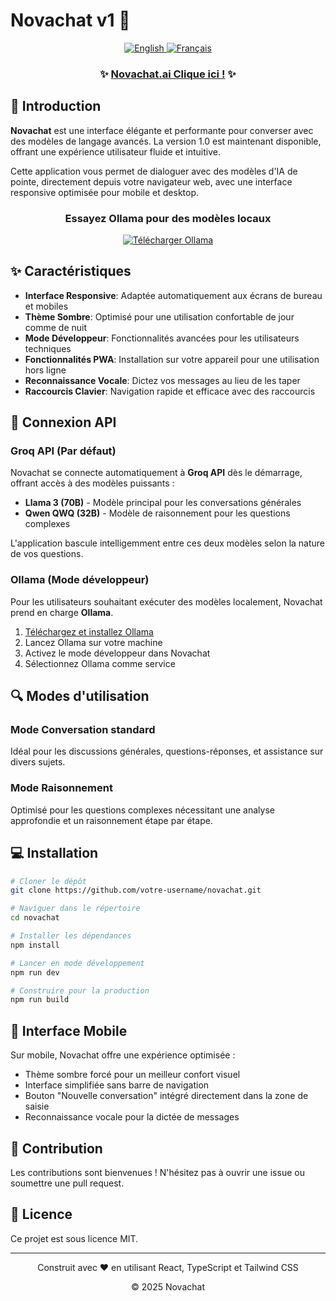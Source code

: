# Novachat v1 🤖

<div align="center">
  <a href="README.md">
    <img src="https://img.shields.io/badge/English-🇬🇧-blue?style=for-the-badge" alt="English" />
  </a>
  <a href="README.fr.md">
    <img src="https://img.shields.io/badge/Français-🇫🇷-blue?style=for-the-badge" alt="Français" />
  </a>
</div>

<div align="center">
  <h3>✨ <a href="https://novachat-puce.vercel.app" target="_blank">Novachat.ai Clique ici !</a> ✨</h3>
  <a href="https://novachat-puce.vercel.app" target="_blank">
  </a>
</div>

## 🚀 Introduction

**Novachat** est une interface élégante et performante pour converser avec des modèles de langage avancés. La version 1.0 est maintenant disponible, offrant une expérience utilisateur fluide et intuitive.

Cette application vous permet de dialoguer avec des modèles d'IA de pointe, directement depuis votre navigateur web, avec une interface responsive optimisée pour mobile et desktop.

<div align="center">
  <h3>Essayez Ollama pour des modèles locaux</h3>
  <a href="https://ollama.com" target="_blank">
    <img src="https://img.shields.io/badge/Télécharger-Ollama-5A67D8?style=for-the-badge&logo=docker&logoColor=white" alt="Télécharger Ollama" />
  </a>
</div>

## ✨ Caractéristiques

- **Interface Responsive**: Adaptée automatiquement aux écrans de bureau et mobiles
- **Thème Sombre**: Optimisé pour une utilisation confortable de jour comme de nuit
- **Mode Développeur**: Fonctionnalités avancées pour les utilisateurs techniques
- **Fonctionnalités PWA**: Installation sur votre appareil pour une utilisation hors ligne
- **Reconnaissance Vocale**: Dictez vos messages au lieu de les taper
- **Raccourcis Clavier**: Navigation rapide et efficace avec des raccourcis

## 🔌 Connexion API

### Groq API (Par défaut)

Novachat se connecte automatiquement à **Groq API** dès le démarrage, offrant accès à des modèles puissants :

- **Llama 3 (70B)** - Modèle principal pour les conversations générales
- **Qwen QWQ (32B)** - Modèle de raisonnement pour les questions complexes

L'application bascule intelligemment entre ces deux modèles selon la nature de vos questions.

### Ollama (Mode développeur)

Pour les utilisateurs souhaitant exécuter des modèles localement, Novachat prend en charge **Ollama**.

1. [Téléchargez et installez Ollama](https://ollama.com)
2. Lancez Ollama sur votre machine
3. Activez le mode développeur dans Novachat
4. Sélectionnez Ollama comme service

## 🔍 Modes d'utilisation

### Mode Conversation standard

Idéal pour les discussions générales, questions-réponses, et assistance sur divers sujets.

### Mode Raisonnement

Optimisé pour les questions complexes nécessitant une analyse approfondie et un raisonnement étape par étape.

## 💻 Installation

```bash
# Cloner le dépôt
git clone https://github.com/votre-username/novachat.git

# Naviguer dans le répertoire
cd novachat

# Installer les dépendances
npm install

# Lancer en mode développement
npm run dev

# Construire pour la production
npm run build
```

## 📱 Interface Mobile

Sur mobile, Novachat offre une expérience optimisée :

- Thème sombre forcé pour un meilleur confort visuel
- Interface simplifiée sans barre de navigation
- Bouton "Nouvelle conversation" intégré directement dans la zone de saisie
- Reconnaissance vocale pour la dictée de messages

## 🤝 Contribution

Les contributions sont bienvenues ! N'hésitez pas à ouvrir une issue ou soumettre une pull request.

## 📝 Licence

Ce projet est sous licence MIT.

---

<div align="center">
  <p>Construit avec ❤️ en utilisant React, TypeScript et Tailwind CSS</p>
  <p>© 2025 Novachat</p>
</div> 
